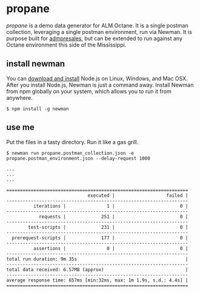 # propane
*propane* is a demo data generator for ALM Octane. It is a single postman collection, leveraging a single postman environment, run via Newman. It is purpose built for [admpresales](https://hub.docker.com/u/admpresales), but can be extended to run against any Octane environment this side of the Mississippi.

## install newman
You can [download and install](https://nodejs.org/en/download/current/) Node.js on Linux, Windows, and Mac OSX. After you install Node.js, Newman is just a command away. Install Newman from npm globally on your system, which allows you to run it from anywhere.

```
$ npm install -g newman 
```

## use me
Put the files in a tasty directory. Run it like a gas grill.

```
$ newman run propane.postman_collection.json -e propane.postman_environment.json --delay-request 1000 

...
...
...

===================================================================
                              executed |                   failed |
-------------------------------------------------------------------
          iterations |               1 |                        0 |
-------------------------------------------------------------------
            requests |             251 |                        0 |
-------------------------------------------------------------------
        test-scripts |             231 |                        0 |
-------------------------------------------------------------------
  prerequest-scripts |             177 |                        0 |
-------------------------------------------------------------------
          assertions |               0 |                        0 |
-------------------------------------------------------------------
total run duration: 9m 35s                                        |
-------------------------------------------------------------------
total data received: 6.57MB (approx)                              | 
-------------------------------------------------------------------
average response time: 657ms [min:32ms, max: 1m 1.9s, s.d.: 4.4s] |
===================================================================
```
